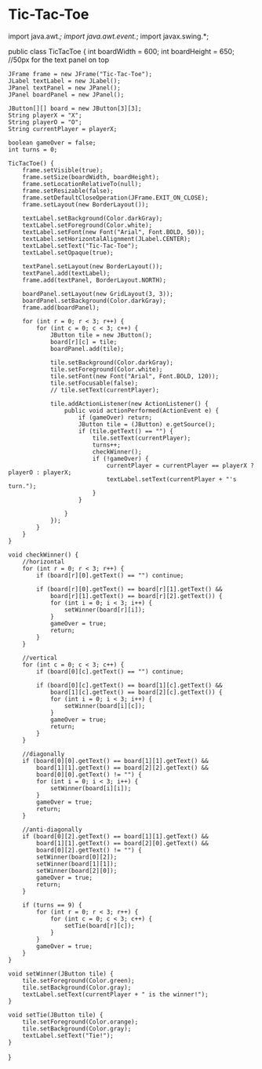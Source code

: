 # Tic-Tac-Toe
import java.awt.*;
import java.awt.event.*;
import javax.swing.*;

public class TicTacToe {
    int boardWidth = 600;
    int boardHeight = 650; //50px for the text panel on top

    JFrame frame = new JFrame("Tic-Tac-Toe");
    JLabel textLabel = new JLabel();
    JPanel textPanel = new JPanel();
    JPanel boardPanel = new JPanel();

    JButton[][] board = new JButton[3][3];
    String playerX = "X";
    String playerO = "O";
    String currentPlayer = playerX;

    boolean gameOver = false;
    int turns = 0;

    TicTacToe() {
        frame.setVisible(true);
        frame.setSize(boardWidth, boardHeight);
        frame.setLocationRelativeTo(null);
        frame.setResizable(false);
        frame.setDefaultCloseOperation(JFrame.EXIT_ON_CLOSE);
        frame.setLayout(new BorderLayout());

        textLabel.setBackground(Color.darkGray);
        textLabel.setForeground(Color.white);
        textLabel.setFont(new Font("Arial", Font.BOLD, 50));
        textLabel.setHorizontalAlignment(JLabel.CENTER);
        textLabel.setText("Tic-Tac-Toe");
        textLabel.setOpaque(true);

        textPanel.setLayout(new BorderLayout());
        textPanel.add(textLabel);
        frame.add(textPanel, BorderLayout.NORTH);

        boardPanel.setLayout(new GridLayout(3, 3));
        boardPanel.setBackground(Color.darkGray);
        frame.add(boardPanel);

        for (int r = 0; r < 3; r++) {
            for (int c = 0; c < 3; c++) {
                JButton tile = new JButton();
                board[r][c] = tile;
                boardPanel.add(tile);

                tile.setBackground(Color.darkGray);
                tile.setForeground(Color.white);
                tile.setFont(new Font("Arial", Font.BOLD, 120));
                tile.setFocusable(false);
                // tile.setText(currentPlayer);

                tile.addActionListener(new ActionListener() {
                    public void actionPerformed(ActionEvent e) {
                        if (gameOver) return;
                        JButton tile = (JButton) e.getSource();
                        if (tile.getText() == "") {
                            tile.setText(currentPlayer);
                            turns++;
                            checkWinner();
                            if (!gameOver) {
                                currentPlayer = currentPlayer == playerX ? playerO : playerX;
                                textLabel.setText(currentPlayer + "'s turn.");
                            }
                        }

                    }
                });
            }
        }
    }
    
    void checkWinner() {
        //horizontal
        for (int r = 0; r < 3; r++) {
            if (board[r][0].getText() == "") continue;

            if (board[r][0].getText() == board[r][1].getText() &&
                board[r][1].getText() == board[r][2].getText()) {
                for (int i = 0; i < 3; i++) {
                    setWinner(board[r][i]);
                }
                gameOver = true;
                return;
            }
        }

        //vertical
        for (int c = 0; c < 3; c++) {
            if (board[0][c].getText() == "") continue;
            
            if (board[0][c].getText() == board[1][c].getText() &&
                board[1][c].getText() == board[2][c].getText()) {
                for (int i = 0; i < 3; i++) {
                    setWinner(board[i][c]);
                }
                gameOver = true;
                return;
            }
        }

        //diagonally
        if (board[0][0].getText() == board[1][1].getText() &&
            board[1][1].getText() == board[2][2].getText() &&
            board[0][0].getText() != "") {
            for (int i = 0; i < 3; i++) {
                setWinner(board[i][i]);
            }
            gameOver = true;
            return;
        }

        //anti-diagonally
        if (board[0][2].getText() == board[1][1].getText() &&
            board[1][1].getText() == board[2][0].getText() &&
            board[0][2].getText() != "") {
            setWinner(board[0][2]);
            setWinner(board[1][1]);
            setWinner(board[2][0]);
            gameOver = true;
            return;
        }

        if (turns == 9) {
            for (int r = 0; r < 3; r++) {
                for (int c = 0; c < 3; c++) {
                    setTie(board[r][c]);
                }
            }
            gameOver = true;
        }
    }

    void setWinner(JButton tile) {
        tile.setForeground(Color.green);
        tile.setBackground(Color.gray);
        textLabel.setText(currentPlayer + " is the winner!");
    }

    void setTie(JButton tile) {
        tile.setForeground(Color.orange);
        tile.setBackground(Color.gray);
        textLabel.setText("Tie!");
    }
}
